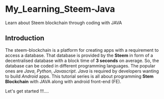 # My_Learning_Steem-Java
Learn about Steem blockchain through coding with JAVA

## Introduction
The steem-blockchain is a platform for creating apps with a requirement to access a database. That database is provided by the **Steem** in form of a decentralised database with a block time of **3 seconds** on average. 
So, the database can be coded in different programming languages. The popular ones are _Java_, _Python_, _Javascript_.
_Java_ is required by developers wanting to build _Android_ apps. This tutorial series is all about programming **Stem Blockchain** with JAVA along with android front-end (FE).

Let's get started !!!....

